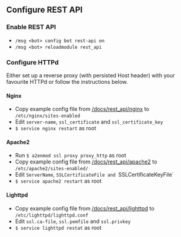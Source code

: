 ## Configure REST API

### Enable REST API
* `/msg <bot> config bot rest-api on`
* `/msg <bot> reloadmodule rest_api`

### Configure HTTPd
Either set up a reverse proxy (with persisted Host header) with your favourite HTTPd or follow the instructions below.

#### Nginx
* Copy example config file from [/docs/rest_api/nginx](/docs/rest_api/nginx) to `/etc/nginx/sites-enabled`
* Edit `server-name`, `ssl_certificate` and `ssl_certificate_key`
* `$ service nginx restart` as root

#### Apache2
* Run `$ a2enmod ssl proxy proxy_http` as root
* Copy example config file from [/docs/rest_api/apache2](/docs/rest_api/apache2) to `/etc/apache2/sites-enabled/`
* Edit `ServerName`, `SSLCertificateFile and `SSLCertificateKeyFile`
* `$ service apache2 restart` as root

#### Lighttpd
* Copy example config file from [/docs/rest_api/lighttpd](/docs/rest_api/lighttpd) to `/etc/lighttpd/lighttpd.conf`
* Edit `ssl.ca-file`, `ssl.pemfile` and `ssl.privkey`
* `$ service lighttpd restat` as root
